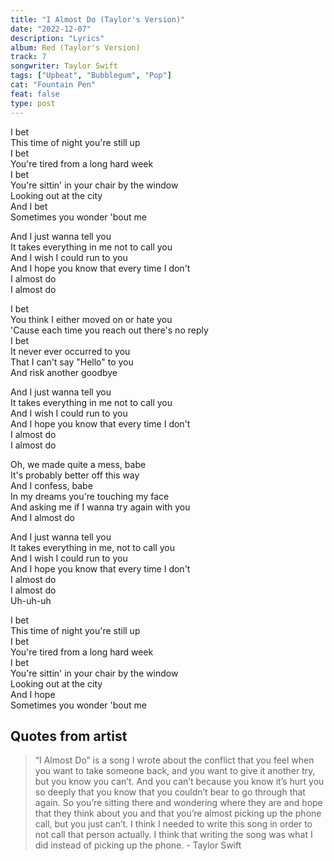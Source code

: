 ```yaml
---
title: "I Almost Do (Taylor's Version)"
date: "2022-12-07"
description: "Lyrics"
album: Red (Taylor's Version)
track: 7
songwriter: Taylor Swift
tags: ["Upbeat", "Bubblegum", "Pop"]
cat: "Fountain Pen"
feat: false
type: post
---
```


<p className="verse-one">
I bet <br />
This time of night you're still up <br />
I bet <br />
You're tired from a long hard week <br />
I bet <br />
You're sittin' in your chair by the window <br />
Looking out at the city <br />
And I bet <br />
Sometimes you wonder 'bout me <br />
</p>
<p className="chorus">
And I just wanna tell you <br />
It takes everything in me not to call you <br />
And I wish I could run to you <br />
And I hope you know that every time I don't  <br />
I almost do <br />
I almost do <br />
</p>
<p className="verse-two">
I bet <br />
You think I either moved on or hate you <br />
'Cause each time you reach out there's no reply <br />
I bet <br />
It never ever occurred to you <br />
That I can't say "Hello" to you <br />
And risk another goodbye <br />
</p>
<p className="chorus">
And I just wanna tell you <br />
It takes everything in me not to call you <br />
And I wish I could run to you <br />
And I hope you know that every time I don't <br />
I almost do <br />
I almost do <br />
</p>
<p className="bridge">
Oh, we made quite a mess, babe <br />
It's probably better off this way <br />
And I confess, babe <br />
In my dreams you're touching my face <br />
And asking me if I wanna try again with you <br />
And I almost do <br />
</p>
<p className="chorus">
And I just wanna tell you <br />
It takes everything in me, not to call you <br />
And I wish I could run to you <br />
And I hope you know that every time I don't <br />
I almost do <br />
I almost do <br />
Uh-uh-uh <br />
</p>
<p className="outro">
I bet <br />
This time of night you're still up <br />
I bet <br />
You're tired from a long hard week <br />
I bet <br />
You're sittin' in your chair by the window <br />
Looking out at the city <br />
And I hope <br />
Sometimes you wonder 'bout me  <br />
</p>

## Quotes from artist

<blockquote>
“I Almost Do” is a song I wrote about the conflict that you feel when you want to take someone back, and you want to give it another try, but you know you can’t. And you can’t because you know it’s hurt you so deeply that you know that you couldn’t bear to go through that again. So you’re sitting there and wondering where they are and hope that they think about you and that you’re almost picking up the phone call, but you just can’t. I think I needed to write this song in order to not call that person actually. I think that writing the song was what I did instead of picking up the phone. - Taylor Swift
</blockquote>
